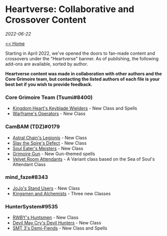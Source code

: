 # Heartverse: Collaborative and Crossover Content
_2022-06-22_

[<< Home](https://grimoireofheart.github.io)

Starting in April 2022, we've opened the doors to fan-made content and crossovers under the "Heartverse" banner. As of publishing, the following add-ons are available, sorted by author.

**Heartverse content was made in collaboration with other authors and the Core Grimoire team, but contacting the listed authors of each file is your best bet if you wish to provide feedback.**

### Core Grimoire Team (Tsumi#8400)
* [Kingdom Heart's Keyblade Wielders](https://drive.google.com/file/d/1D_uHuI2H0TUHerONKUaIVqGtDliqrliE/view?usp=sharing) - New Class and Spells
* [Warframe's Operators](https://drive.google.com/file/d/1OxYqyuVEvY2QFDRzjrGUxFN3TYkwf0pQ/view?usp=sharing) - New Class

### CamBAM (TDZ)#0179
* [Astral Chain's Legionis](https://docs.google.com/document/d/1yovcvQL24vKwBnZlGYTEBzgBOJBaYd4XIqW0HlrBZqE/edit?usp=sharing) - New Class
* [Slay the Spire's Defect](https://docs.google.com/document/d/1KZ0QtE36LR7YWbd3x6QQlbWC4ylIv41GmhBSWBkFNHU/edit?usp=sharing) - New Class
* [Soul Eater's Meisters](https://docs.google.com/document/d/1vhoP7P0kHWXrRbWkwyd_Qjcrjqw5HP08N8WwoctL0_U/edit?usp=sharing) - New Class
* [Grimoire Gun](https://docs.google.com/document/d/169xyOCj7fgMdcWCGKsTfKu1y0BHwbU7INzy7gc-UQbs/edit?usp=sharing) - New Gun-themed spells
* [Velvet Room Attendants](https://drive.google.com/file/d/1Ub6RHtsClU_ejfsre-pd88h4ixAA44Tc/view?usp=sharing) - A Variant class based on the Sea of Soul's Attendant Class

### mind_faze#8343
* [JoJo's Stand Users](https://docs.google.com/document/d/13EnhGIuZx-uu-23mAoH_O8UBCTgmBJCV9TBHW4N1Vzg/edit?usp=sharing) - New Class
* [Kingsmen and Alchemists](https://docs.google.com/document/d/1txOQfwSgTKEj3SZJ4Bk8log55rHxttFhY79Yt5PwZhs/edit?usp=sharing) - Three new Classes

### HunterSystem#9535
* [RWBY's Huntsmen](https://docs.google.com/document/d/1KytgHBcZUqbQFSWEzO1TOiYeAbdpnS_4cKjDJEMv0iw/edit?usp=sharing) - New Class
* [Devil May Cry's Devil Hunters](https://docs.google.com/document/d/1309Fxeygce2GRrqzrPflVThoBkR7ddHJ-UBA4Tc0IEs/edit?usp=sharing) - New Class
* [SMT 3's Demi-Fiends](https://drive.google.com/file/d/1O-BUAL1DHtvG8j3M-1hnTsh_KgIlh47X/view?usp=sharing) - New Class and Spells
